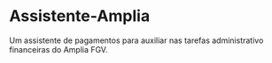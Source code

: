 # Assistente-Amplia
Um assistente de pagamentos para auxiliar nas tarefas administrativo financeiras do Amplia FGV.
